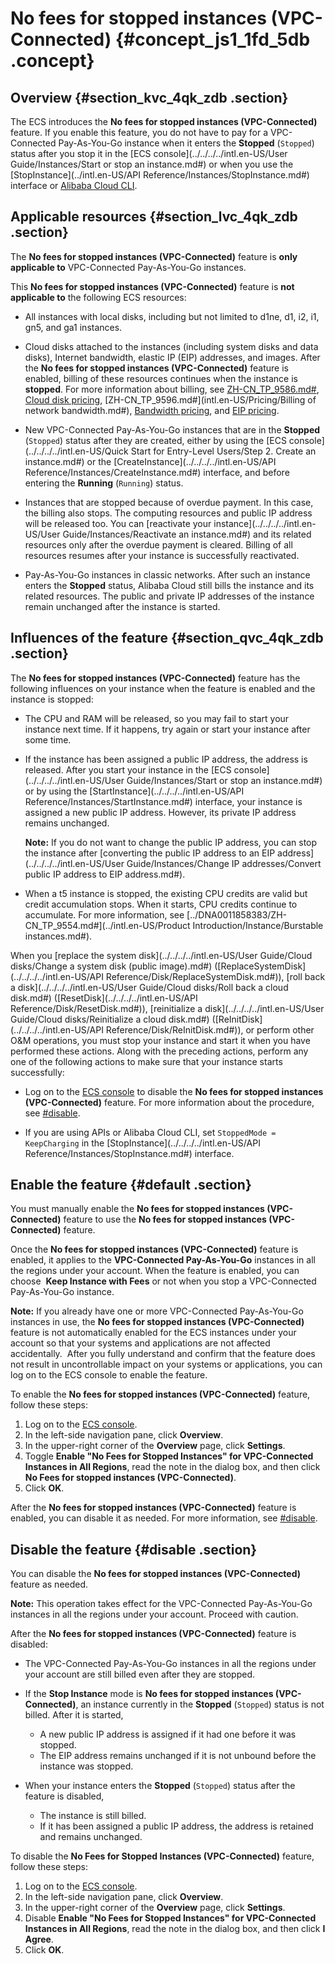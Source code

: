 # No fees for stopped instances \(VPC-Connected\) {#concept_js1_1fd_5db .concept}

## Overview {#section_kvc_4qk_zdb .section}

The ECS introduces the **No fees for stopped instances \(VPC-Connected\)** feature. If you enable this feature, you do not have to pay for a VPC-Connected Pay-As-You-Go instance when it enters the **Stopped** \(`Stopped`\) status after you stop it in the [ECS console](../../../../intl.en-US/User Guide/Instances/Start or stop an instance.md#) or when you use the [StopInstance](../intl.en-US/API Reference/Instances/StopInstance.md#) interface or [Alibaba Cloud CLI](https://www.alibabacloud.com/help/product/29991.htm).

## Applicable resources {#section_lvc_4qk_zdb .section}

The **No fees for stopped instances \(VPC-Connected\)** feature is **only applicable to** VPC-Connected Pay-As-You-Go instances.  

This **No fees for stopped instances \(VPC-Connected\)** feature is **not applicable to** the following ECS resources:

-   All instances with local disks, including but not limited to d1ne, d1, i2, i1, gn5, and ga1 instances.

-   Cloud disks attached to the instances \(including system disks and data disks\), Internet bandwidth, elastic IP \(EIP\) addresses, and images. After the **No fees for stopped instances \(VPC-Connected\)** feature is enabled, billing of these resources continues when the instance is **stopped**. For more information about billing, see [ZH-CN\_TP\_9586.md\#](intl.en-US/Pricing/Pay-As-You-Go.md#), [Cloud disk pricing](https://www.alibabacloud.com/product/ecs), [ZH-CN\_TP\_9596.md\#](intl.en-US/Pricing/Billing of network bandwidth.md#), [Bandwidth pricing](https://www.alibabacloud.com/product/ecs), and [EIP pricing](https://www.alibabacloud.com/help/doc-detail/27767.htm).

-   New VPC-Connected Pay-As-You-Go instances that are in the **Stopped** \(`Stopped`\) status after they are created, either by using the [ECS console](../../../../intl.en-US/Quick Start for Entry-Level Users/Step 2. Create an instance.md#) or the [CreateInstance](../../../../intl.en-US/API Reference/Instances/CreateInstance.md#) interface, and before entering the **Running** \(`Running`\) status.

-   Instances that are stopped because of overdue payment. In this case, the billing also stops. The computing resources and public IP address will be released too. You can [reactivate your instance](../../../../intl.en-US/User Guide/Instances/Reactivate an instance.md#) and its related resources only after the overdue payment is cleared. Billing of all resources resumes after your instance is successfully reactivated.

-   Pay-As-You-Go instances in classic networks. After such an instance enters the **Stopped** status, Alibaba Cloud still bills the instance and its related resources. The public and private IP addresses of the instance remain unchanged after the instance is started.


## Influences of the feature {#section_qvc_4qk_zdb .section}

The **No fees for stopped instances \(VPC-Connected\)** feature has the following influences on your instance when the feature is enabled and the instance is stopped:

-   The CPU and RAM will be released, so you may fail to start your instance next time. If it happens, try again or start your instance after some time.

-   If the instance has been assigned a public IP address, the address is released. After you start your instance in the [ECS console](../../../../intl.en-US/User Guide/Instances/Start or stop an instance.md#) or by using the [StartInstance](../../../../intl.en-US/API Reference/Instances/StartInstance.md#) interface, your instance is assigned a new public IP address. However, its private IP address remains unchanged.

    **Note:** If you do not want to change the public IP address, you can stop the instance after [converting the public IP address to an EIP address](../../../../intl.en-US/User Guide/Instances/Change IP addresses/Convert public IP address to EIP address.md#).

-   When a t5 instance is stopped, the existing CPU credits are valid but credit accumulation stops. When it starts, CPU credits continue to accumulate. For more information, see [../DNA0011858383/ZH-CN\_TP\_9554.md\#](../intl.en-US/Product Introduction/Instance/Burstable instances.md#).


When you [replace the system disk](../../../../intl.en-US/User Guide/Cloud disks/Change a system disk (public image).md#) \([ReplaceSystemDisk](../../../../intl.en-US/API Reference/Disk/ReplaceSystemDisk.md#)\), [roll back a disk](../../../../intl.en-US/User Guide/Cloud disks/Roll back a cloud disk.md#) \([ResetDisk](../../../../intl.en-US/API Reference/Disk/ResetDisk.md#)\), [reinitialize a disk](../../../../intl.en-US/User Guide/Cloud disks/Reinitialize a cloud disk.md#) \([ReInitDisk](../../../../intl.en-US/API Reference/Disk/ReInitDisk.md#)\), or perform other O&M operations, you must stop your instance and start it when you have performed these actions. Along with the preceding actions, perform any one of the following actions to make sure that your instance starts successfully:

-   Log on to the [ECS console](https://ecs.console.aliyun.com/#/home) to disable the **No fees for stopped instances \(VPC-Connected\)** feature. For more information about the procedure, see [\#disable](#disable).

-   If you are using APIs or Alibaba Cloud CLI, set `StoppedMode = KeepCharging` in the [StopInstance](../../../../intl.en-US/API Reference/Instances/StopInstance.md#) interface.


## Enable the feature {#default .section}

You must manually enable the **No fees for stopped instances \(VPC-Connected\)** feature to use the **No fees for stopped instances \(VPC-Connected\)** feature.

Once the **No fees for stopped instances \(VPC-Connected\)** feature is enabled, it applies to the **VPC-Connected Pay-As-You-Go** instances in all the regions under your account. When the feature is enabled, you can choose  **Keep Instance with Fees** or not when you stop a VPC-Connected Pay-As-You-Go instance.

**Note:** If you already have one or more VPC-Connected Pay-As-You-Go instances in use, the **No fees for stopped instances \(VPC-Connected\)** feature is not automatically enabled for the ECS instances under your account so that your systems and applications are not affected accidentally.  After you fully understand and confirm that the feature does not result in uncontrollable impact on your systems or applications, you can log on to the ECS console to enable the feature.

To enable the **No fees for stopped instances \(VPC-Connected\)** feature, follow these steps:

1.  Log on to the [ECS console](https://ecs.console.aliyun.com/#/home).
2.  In the left-side navigation pane, click **Overview**.
3.  In the upper-right corner of the **Overview** page, click **Settings**.
4.  Toggle **Enable "No Fees for Stopped Instances" for VPC-Connected Instances in All Regions**, read the note in the dialog box, and then click **No Fees for stopped instances \(VPC-Connected\)**.
5.  Click **OK**.

After the **No fees for stopped instances \(VPC-Connected\)** feature is enabled, you can disable it as needed. For more information, see [\#disable](#disable).

## Disable the feature {#disable .section}

You can disable the **No fees for stopped instances \(VPC-Connected\)** feature as needed.

**Note:** This operation takes effect for the VPC-Connected Pay-As-You-Go instances in all the regions under your account. Proceed with caution.

After the **No fees for stopped instances \(VPC-Connected\)** feature is disabled:

-   The VPC-Connected Pay-As-You-Go instances in all the regions under your account are still billed even after they are stopped.

-   If the **Stop Instance** mode is **No fees for stopped instances \(VPC-Connected\)**, an instance currently in the **Stopped** \(`Stopped`\) status is not billed. After it is started,

    -   A new public IP address is assigned if it had one before it was stopped.
    -   The EIP address remains unchanged if it is not unbound before the instance was stopped.
-   When your instance enters the **Stopped** \(`Stopped`\) status after the feature is disabled,

    -   The instance is still billed.
    -   If it has been assigned a public IP address, the address is retained and remains unchanged.

To disable the **No Fees for Stopped Instances \(VPC-Connected\)** feature, follow these steps:

1.  Log on to the [ECS console](https://ecs.console.aliyun.com/#/home).
2.  In the left-side navigation pane, click **Overview**.
3.  In the upper-right corner of the **Overview** page, click **Settings**.
4.  Disable **Enable "No Fees for Stopped Instances" for VPC-Connected Instances in All Regions**, read the note in the dialog box, and then click **I Agree**.
5.  Click **OK**.


